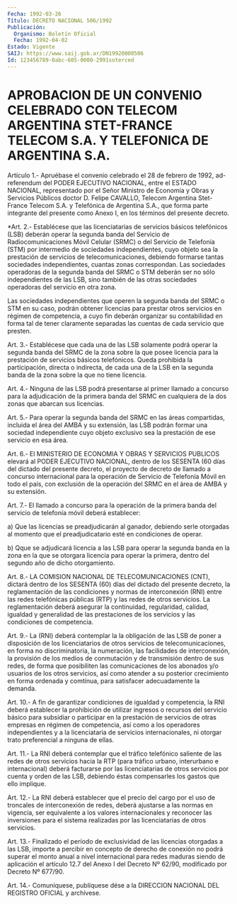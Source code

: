 ```yaml
---
Fecha: 1992-03-26
Título: DECRETO NACIONAL 506/1992
Publicación:
  Organismo: Boletín Oficial
  Fecha: 1992-04-02
Estado: Vigente
SAIJ: https://www.saij.gob.ar/DN19920000506
Id: 123456789-0abc-605-0000-2991soterced
---
```

# APROBACION DE UN CONVENIO CELEBRADO CON TELECOM ARGENTINA STET-FRANCE TELECOM S.A. Y TELEFONICA DE ARGENTINA S.A.

<a id="1"></a>
Artículo 1.- Apruébase el convenio celebrado el 28 de febrero de 1992, ad-referendum del PODER EJECUTIVO NACIONAL, entre el ESTADO NACIONAL, representado por el Señor Ministro de Economía y Obras y Servicios Públicos doctor D. Felipe CAVALLO, Telecom Argentina Stet-France Telecom S.A. y Telefónica de Argentina S.A., que forma parte integrante del presente como Anexo I, en los términos del presente decreto.

<a id="2"></a>
*Art. 2.- Establécese que las licenciatarias de servicios básicos telefónicos (LSB) deberán operar la segunda banda del Servicio de Radiocomunicaciones Móvil Celular (SRMC) o del Servicio de Telefonía (STM) por intermedio de sociedades independientes, cuyo objeto sea la prestación de servicios de telecomunicaciones, debiendo formarse tantas sociedades independientes, cuantas zonas correspondan. Las sociedades operadoras de la segunda banda del SRMC o STM deberán ser no sólo independientes de las LSB, sino también de las otras sociedades operadoras del servicio en otra zona.

Las sociedades independientes que operen la segunda banda del SRMC o STM en su caso, podrán obtener licencias para prestar otros servicios en régimen de competencia, a cuyo fin deberán organizar su contabilidad en forma tal de tener claramente separadas las cuentas de cada servicio que presten.

<a id="3"></a>
Art. 3.- Establécese que cada una de las LSB solamente podrá operar la segunda banda del SRMC de la zona sobre la que posee licencia para la prestación de servicios básicos telefónicos. Queda prohibida la participación, directa o indirecta, de cada una de la LSB en la segunda banda de la zona sobre la que no tiene licencia.

<a id="4"></a>
Art. 4.- Ninguna de las LSB podrá presentarse al primer llamado a concurso para la adjudicación de la primera banda del SRMC en cualquiera de la dos zonas que abarcan sus licencias.

<a id="5"></a>
Art. 5.- Para operar la segunda banda del SRMC en las áreas compartidas, incluida el área del AMBA y su extensión, las LSB podrán formar una sociedad independiente cuyo objeto exclusivo sea la prestación de ese servicio en esa área.

<a id="6"></a>
Art. 6.- El MINISTERIO DE ECONOMIA Y OBRAS Y SERVICIOS PUBLICOS elevará al PODER EJECUTIVO NACIONAL, dentro de los SESENTA (60 días del dictado del presente decreto, el proyecto de decreto de llamado a concurso internacional para la operación de Servicio de Telefonía Móvil en todo el país, con exclusión de la operación del SRMC en el área de AMBA y su extensión.

<a id="7"></a>
Art. 7.- El llamado a concurso para la operación de la primera banda del servicio de telefonía móvil deberá establecer:

a) Que las licencias se preadjudicarán al ganador, debiendo serle otorgadas al momento que el preadjudicatario esté en condiciones de operar.

b) Qque se adjudicará licencia a las LSB para operar la segunda banda en la zona en la que se otorgara licencia para operar la primera, dentro del segundo año de dicho otorgamiento.

<a id="8"></a>
Art. 8.- LA COMISION NACIONAL DE TELECOMUNICACIONES (CNT), dictará dentro de los SESENTA (60) días del dictado del presente decreto, la reglamentación de las condiciones y normas de interconexión (RNI) entre  las redes telefónicas públicas (RTP) y las redes de otros servicios. La reglamentación deberá asegurar la continuidad, regularidad, calidad, igualdad y generalidad de las prestaciones de los servicios y las condiciones de competencia.

<a id="9"></a>
Art. 9.- La (RNI) deberá contemplar la la obligación de las LSB de poner a disposición de los licenciatarios de otros servicios de telecomunicaciones, en forma no discriminatoria, la numeración, las facilidades de interconexión, la provisión de los medios de conmutación y de transmisión dentro de sus redes, de forma que posibiliten las comunicaciones de los abonados y/o usuarios de los otros servicios, así como atender a su posterior crecimiento en forma ordenada y comtínua, para satisfacer adecuadamente la demanda.

<a id="10"></a>
Art. 10.- A fin de garantizar condiciones de igualdad y competencia, la RNI deberá establecer la prohibición de utilizar ingresos o recursos del servicio básico para subsidiar o participar en la prestación de servicios de otras empresas en régimen de competencia, así como a los operadores independientes y a la licenciataria de servicios internacionales, ni otorgar trato preferencial a ninguna de ellas.

<a id="11"></a>
Art. 11.- La RNI deberá contemplar que el tráfico telefónico saliente de las redes de otros servicios hacia la RTP (para tráfico urbano, interurbano e internacional) deberá facturarse por las licenciatarias de otros servicios por cuenta y orden de las LSB, debiendo éstas compensarles los gastos que ello implique.

<a id="12"></a>
Art. 12.- La RNI deberá establecer que el precio del cargo por el uso de troncales de interconexión de redes, deberá ajustarse a las normas en vigencia, ser equivalente a los valores internacionales y reconocer las inversiones para el sistema realizadas por las licenciatarias de otros servicios.

<a id="13"></a>
Art. 13.- Finalizado el período de exclusividad de las licencias otorgadas a las LSB, importe a percibir en concepto de derecho de conexión no podrá superar el monto anual a nivel internacional para redes maduras siendo de aplicación el artículo 12.7 del Anexo I del Decreto Nº 62/90, modificado por Decreto Nº 677/90.

<a id="14"></a>
Art. 14.- Comuníquese, publíquese dése a la DIRECCION NACIONAL DEL REGISTRO OFICIAL y archívese.